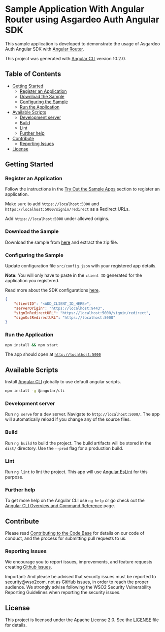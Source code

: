 # Sample Application With Angular Router using Asgardeo Auth Angular SDK

This sample application is developed to demonstrate the usage of Asgardeo Auth Angular SDK with [Angular Router](https://angular.io/api/router).

This project was generated with [Angular CLI](https://github.com/angular/angular-cli) version 10.2.0.

## Table of Contents

- [Getting Started](#getting-started)
  - [Register an Application](#register-an-application)
  - [Download the Sample](#download-the-sample)
  - [Configuring the Sample](#configuring-the-sample)
  - [Run the Application](#run-the-application)
- [Available Scripts](#available-scripts)
  - [Development server](#development-server)
  - [Build](#build)
  - [Lint](#lint)
  - [Further help](#further-help)
- [Contribute](#contribute)
  - [Reporting Issues](#reporting-issues)
- [License](#license)

## Getting Started

### Register an Application

Follow the instructions in the [Try Out the Sample Apps](../../README.md#try-out-the-sample-apps) section to register an application.

Make sure to add `https://localhost:5000` and `https://localhost:5000/signin/redirect` as a Redirect URLs.

Add `https://localhost:5000` under allowed origins. 

### Download the Sample

Download the sample from [here](https://github.com/asgardeo/asgardeo-auth-angular-sdk/releases/latest/download/asgardeo-angular-app-with-router.zip) and extract the zip file.

### Configuring the Sample

Update configuration file `src/config.json` with your registered app details.

**Note:** You will only have to paste in the `client ID` generated for the application you registered.

Read more about the SDK configurations [here](../../README.md#configuration).

```json
{
    "clientID": "<ADD_CLIENT_ID_HERE>",
    "serverOrigin": "https://localhost:9443",
    "signInRedirectURL": "https://localhost:5000/signin/redirect",
    "signOutRedirectURL": "https://localhost:5000"
}
```

### Run the Application

```bash
npm install && npm start
```
The app should open at [`http://localhost:5000`](http://localhost:5000)

## Available Scripts

Install [Angular CLI](https://github.com/angular/angular-cli) globally to use default angular scripts.

```bash
npm install -g @angular/cli
```

### Development server

Run `ng serve` for a dev server. Navigate to `http://localhost:5000/`. The app will automatically reload if you change any of the source files.

### Build

Run `ng build` to build the project. The build artifacts will be stored in the `dist/` directory. Use the `--prod` flag for a production build.

### Lint

Run `ng lint` to lint the project. This app will use [Angular EsLint](https://github.com/angular-eslint/angular-eslint) for this purpose.

### Further help

To get more help on the Angular CLI use `ng help` or go check out the [Angular CLI Overview and Command Reference](https://angular.io/cli) page.

## Contribute

Please read [Contributing to the Code Base](http://wso2.github.io/) for details on our code of conduct, and the process for submitting pull requests to us.

### Reporting Issues

We encourage you to report issues, improvements, and feature requests creating [Github Issues](https://github.com/asgardeo/asgardeo-auth-angular-sdk/issues).

Important: And please be advised that security issues must be reported to security@wso2com, not as GitHub issues, in order to reach the proper audience. We strongly advise following the WSO2 Security Vulnerability Reporting Guidelines when reporting the security issues.

## License

This project is licensed under the Apache License 2.0. See the [LICENSE](../../LICENSE) file for details.
